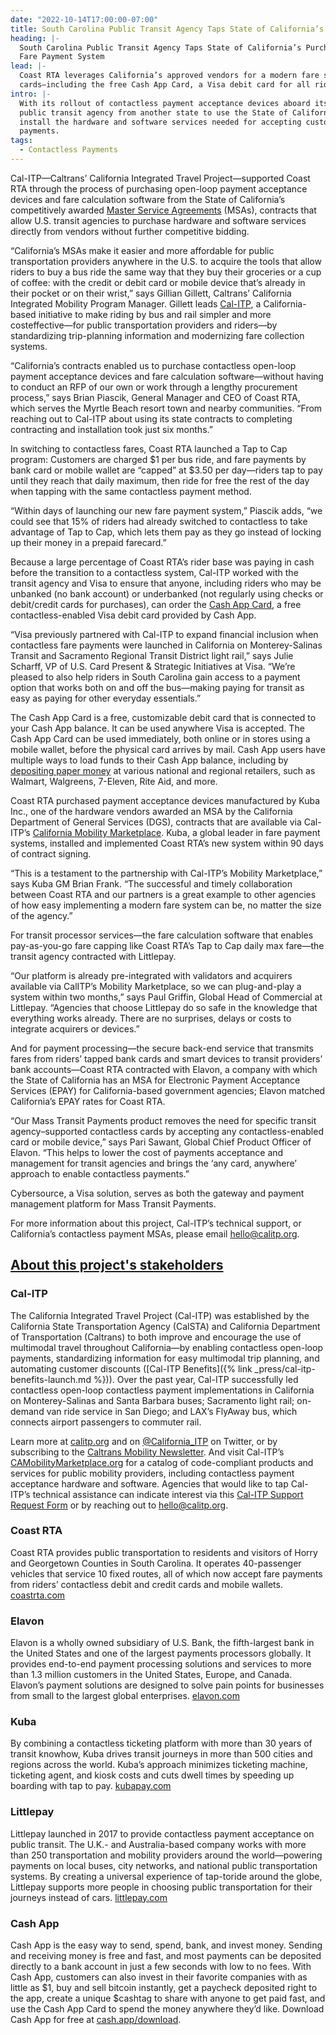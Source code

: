 ```yaml
---
date: "2022-10-14T17:00:00-07:00"
title: South Carolina Public Transit Agency Taps State of California’s Purchasing Agreements to Buy Competitively Priced Open-Loop
heading: |-
  South Carolina Public Transit Agency Taps State of California’s Purchasing Agreements to Buy Competitively Priced Open-Loop
  Fare Payment System
lead: |-
  Coast RTA leverages California’s approved vendors for a modern fare system that accepts riders’ mobile wallets and bank
  cards—including the free Cash App Card, a Visa debit card for all riders that provides unbanked riders with a financial account
intro: |-
  With its rollout of contactless payment acceptance devices aboard its bus fleet, South Carolina’s Coast RTA is the first
  public transit agency from another state to use the State of California’s competitively priced contracts to purchase and
  install the hardware and software services needed for accepting customers’ debit and credit cards and mobile wallets for fare
  payments.
tags:
  - Contactless Payments
---
```


Cal-ITP—Caltrans’ California Integrated Travel Project—supported Coast RTA through the process of purchasing open-loop payment
acceptance devices and fare calculation software from the State of California’s competitively awarded
[Master Service Agreements](https://www.calitp.org/assets/Contactless.Payments.MSA.pdf?utm_source=Coast+RTA+Press+Release&utm_medium=pr+email+social) (MSAs),
contracts that allow U.S. transit agencies to purchase hardware and software services directly from vendors without further
competitive bidding.

“California’s MSAs make it easier and more affordable for public transportation providers anywhere in the U.S. to acquire the
tools that allow riders to buy a bus ride the same way that they buy their groceries or a cup of coffee: with the credit or
debit card or mobile device that’s already in their pocket or on their wrist,” says Gillian Gillett, Caltrans’ California
Integrated Mobility Program Manager. Gillett leads [Cal-ITP](https://www.calitp.org/?utm_source=Coast+RTA+Press+Release&utm_medium=pr+email+social),
a California-based initiative to make riding by bus and rail simpler and more costeffective—for public transportation providers
and riders—by standardizing trip-planning information and modernizing fare collection systems.

“California’s contracts enabled us to purchase contactless open-loop payment acceptance devices and fare calculation
software—without having to conduct an RFP of our own or work through a lengthy procurement process,” says Brian Piascik,
General Manager and CEO of Coast RTA, which serves the Myrtle Beach resort town and nearby communities. “From reaching out to
Cal-ITP about using its state contracts to completing contracting and installation took just six months.”

In switching to contactless fares, Coast RTA launched a Tap to Cap program: Customers are charged $1 per bus ride, and fare
payments by bank card or mobile wallet are “capped” at $3.50 per day—riders tap to pay until they reach that daily maximum,
then ride for free the rest of the day when tapping with the same contactless payment method.

“Within days of launching our new fare payment system,” Piascik adds, “we could see that 15% of riders had already switched to
contactless to take advantage of Tap to Cap, which lets them pay as they go instead of locking up their money in a prepaid
farecard.”

Because a large percentage of Coast RTA’s rider base was paying in cash before the transition to a contactless system, Cal-ITP
worked with the transit agency and Visa to ensure that anyone, including riders who may be unbanked (no bank account) or
underbanked (not regularly using checks or debit/credit cards for purchases), can order the
[Cash App Card](https://cash.app/help/us/en-us/3080-cash-card-get-started), a free contactless-enabled Visa debit card provided
by Cash App.

“Visa previously partnered with Cal-ITP to expand financial inclusion when contactless fare payments were launched in
California on Monterey-Salinas Transit and Sacramento Regional Transit District light rail,” says Julie Scharff, VP of U.S.
Card Present & Strategic Initiatives at Visa. “We’re pleased to also help riders in South Carolina gain access to a payment
option that works both on and off the bus—making paying for transit as easy as paying for other everyday essentials.”

The Cash App Card is a free, customizable debit card that is connected to your Cash App balance. It can be used anywhere Visa
is accepted. The Cash App Card can be used immediately, both online or in stores using a mobile wallet, before the physical
card arrives by mail. Cash App users have multiple ways to load funds to their Cash App balance, including by [depositing paper
money](https://cash.app/help/us/en-us/6488-paper-money-deposits) at various national and regional retailers, such as Walmart,
Walgreens, 7-Eleven, Rite Aid, and more.

Coast RTA purchased payment acceptance devices manufactured by Kuba Inc., one of the hardware vendors awarded an MSA by the
California Department of General Services (DGS), contracts that are available via Cal-ITP’s [California Mobility Marketplace](https://www.camobilitymarketplace.org/contracts?utm_source=Coast+RTA+Press+Release&utm_medium=pr+email+social).
Kuba, a global leader in fare payment systems, installed and implemented Coast RTA’s new system within 90 days of contract
signing.

“This is a testament to the partnership with Cal-ITP’s Mobility Marketplace,” says Kuba GM Brian Frank. “The successful and
timely collaboration between Coast RTA and our partners is a great example to other agencies of how easy implementing a modern
fare system can be, no matter the size of the agency.”

For transit processor services—the fare calculation software that enables pay-as-you-go fare capping like Coast RTA’s Tap to
Cap daily max fare—the transit agency contracted with Littlepay.

“Our platform is already pre-integrated with validators and acquirers available via CalITP’s Mobility Marketplace, so we can
plug-and-play a system within two months,” says Paul Griffin, Global Head of Commercial at Littlepay. “Agencies that choose
Littlepay do so safe in the knowledge that everything works already. There are no surprises, delays or costs to integrate
acquirers or devices.”

And for payment processing—the secure back-end service that transmits fares from riders’ tapped bank cards and smart devices
to transit providers’ bank accounts—Coast RTA contracted with Elavon, a company with which the State of California has an MSA
for Electronic Payment Acceptance Services (EPAY) for California-based government agencies; Elavon matched California’s EPAY
rates for Coast RTA.

“Our Mass Transit Payments product removes the need for specific transit agency–supported contactless cards by accepting any
contactless-enabled card or mobile device,” says Pari Sawant, Global Chief Product Officer of Elavon. “This helps to lower the
cost of payments acceptance and management for transit agencies and brings the ‘any card, anywhere’ approach to enable
contactless payments.”

Cybersource, a Visa solution, serves as both the gateway and payment management platform for Mass Transit Payments.

For more information about this project, Cal-ITP’s technical support, or California’s contactless payment MSAs, please email
[hello@calitp.org](mailto:hello@calitp.org).

## <u>About this project's stakeholders</u>

### Cal-ITP

The California Integrated Travel Project (Cal-ITP) was established by the California State Transportation Agency (CalSTA) and
California Department of Transportation (Caltrans) to both improve and encourage the use of multimodal travel throughout
California—by enabling contactless open-loop payments, standardizing information for easy multimodal trip planning, and
automating customer discounts ([Cal-ITP Benefits]({% link _press/cal-itp-benefits-launch.md %})). Over the past year, Cal-ITP
successfully led contactless open-loop contactless payment implementations in California on Monterey-Salinas and Santa Barbara
buses; Sacramento light rail; on-demand van ride service in San Diego; and LAX’s FlyAway bus, which connects airport passengers
to commuter rail.

Learn more at [calitp.org](https://www.calitp.org/?utm_source=Coast+RTA+Press+Release&utm_medium=pr+email+social) and on
[@California_ITP](https://twitter.com/california_itp) on Twitter, or by subscribing to the
[Caltrans Mobility Newsletter](https://lp.constantcontactpages.com/su/eLbtFoE/calitp?utm_source=Coast+RTA+Press+Release&utm_medium=pr+email+social).
And visit Cal-ITP’s [CAMobilityMarketplace.org](https://camobilitymarketplace.org) for a catalog of code-compliant products and
services for public mobility providers, including contactless payment acceptance hardware and software. Agencies that would
like to tap Cal-ITP’s technical assistance can indicate interest via this
[Cal-ITP Support Request Form](https://www.camobilitymarketplace.org/contact?utm_source=Coast+RTA+Press+Release&utm_medium=pr+email+social)
or by reaching out to [hello@calitp.org](mailto:hello@calitp.org).

### Coast RTA

Coast RTA provides public transportation to residents and visitors of Horry and Georgetown Counties in South Carolina.
It operates 40-passenger vehicles that service 10 fixed routes, all of which now accept fare payments from riders’ contactless
debit and credit cards and mobile wallets. [coastrta.com](https://coastrta.com)

### Elavon

Elavon is a wholly owned subsidiary of U.S. Bank, the fifth-largest bank in the United States and one of the largest payments
processors globally. It provides end-to-end payment processing solutions and services to more than 1.3 million customers in the
United States, Europe, and Canada. Elavon’s payment solutions are designed to solve pain points for businesses from small to
the largest global enterprises. [elavon.com](https://elavon.com)

### Kuba

By combining a contactless ticketing platform with more than 30 years of transit knowhow, Kuba drives transit journeys in more
than 500 cities and regions across the world. Kuba’s approach minimizes ticketing machine, ticketing agent, and kiosk costs and
cuts dwell times by speeding up boarding with tap to pay. [kubapay.com](https://kubapay.com)

### Littlepay

Littlepay launched in 2017 to provide contactless payment acceptance on public transit. The U.K.- and Australia-based company
works with more than 250 transportation and mobility providers around the world—powering payments on local buses, city networks,
and national public transportation systems. By creating a universal experience of tap-toride around the globe, Littlepay
supports more people in choosing public transportation for their journeys instead of cars. [littlepay.com](https://littlepay.com)

### Cash App

Cash App is the easy way to send, spend, bank, and invest money. Sending and receiving money is free and fast, and most
payments can be deposited directly to a bank account in just a few seconds with low to no fees. With Cash App, customers can
also invest in their favorite companies with as little as $1, buy and sell bitcoin instantly, get a paycheck deposited right to
the app, create a unique $cashtag to share with anyone to get paid fast, and use the Cash App Card to spend the money anywhere
they’d like. Download Cash App for free at [cash.app/download](https://cash.app/download).
